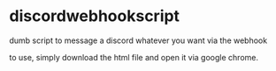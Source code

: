# discordwebhookscript
dumb script to message a discord whatever you want via the webhook

to use, simply download the html file and open it via google chrome.


